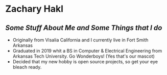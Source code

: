 # Zachary Hakl

## _Some Stuff About Me and Some Things that I do_

* Originally from Visalia California and I currently live in Fort Smith Arkansas
* Graduated in 2019 whit a BS in Computer & Electrical Engineering from Arkansas Tech University. Go Wonderboys! (Yes that's our mascot)
* Decided that my new hobby is open source projects, so get your eye bleach ready.



